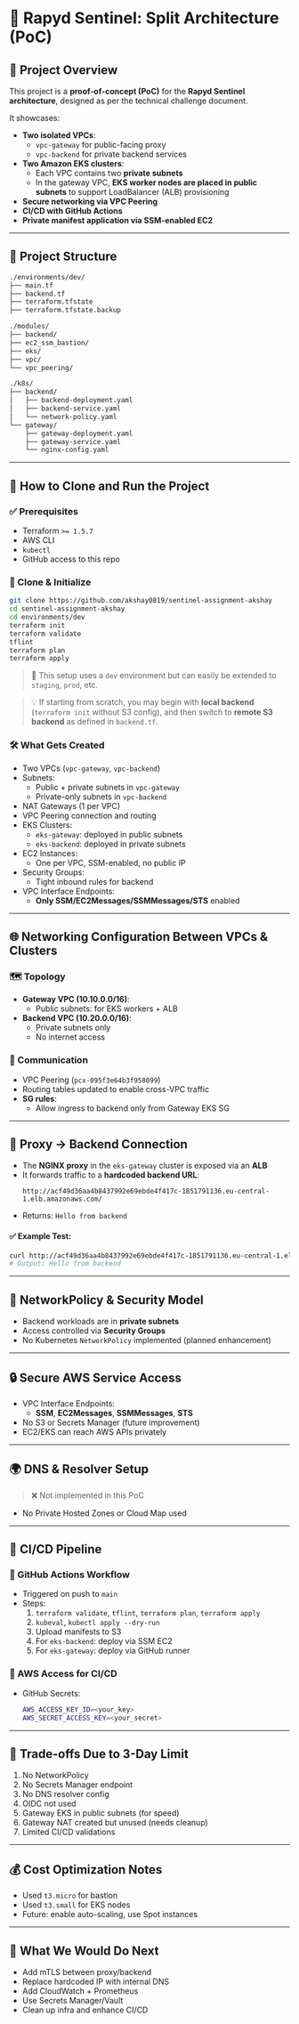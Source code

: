 
# 📘 Rapyd Sentinel: Split Architecture (PoC)

## 🚀 Project Overview

This project is a **proof-of-concept (PoC)** for the **Rapyd Sentinel architecture**, designed as per the technical challenge document.

It showcases:
- **Two isolated VPCs**:
  - `vpc-gateway` for public-facing proxy
  - `vpc-backend` for private backend services
- **Two Amazon EKS clusters**:
  - Each VPC contains two **private subnets**
  - In the gateway VPC, **EKS worker nodes are placed in public subnets** to support LoadBalancer (ALB) provisioning
- **Secure networking via VPC Peering**
- **CI/CD with GitHub Actions**
- **Private manifest application via SSM-enabled EC2**

---

## 📁 Project Structure

```bash
./environments/dev/
├── main.tf
├── backend.tf
├── terraform.tfstate
├── terraform.tfstate.backup

./modules/
├── backend/
├── ec2_ssm_bastion/
├── eks/
├── vpc/
└── vpc_peering/

./k8s/
├── backend/
│   ├── backend-deployment.yaml
│   ├── backend-service.yaml
│   └── network-policy.yaml
└── gateway/
    ├── gateway-deployment.yaml
    ├── gateway-service.yaml
    └── nginx-config.yaml
```

---

## 🧱 How to Clone and Run the Project

### ✅ Prerequisites
- Terraform `>= 1.5.7`
- AWS CLI
- `kubectl`
- GitHub access to this repo

### 🧬 Clone & Initialize
```bash
git clone https://github.com/akshay0819/sentinel-assignment-akshay
cd sentinel-assignment-akshay
cd environments/dev
terraform init
terraform validate
tflint
terraform plan
terraform apply
```

> 🔄 This setup uses a `dev` environment but can easily be extended to `staging`, `prod`, etc.

> 💡 If starting from scratch, you may begin with **local backend** (`terraform init` without S3 config), and then switch to **remote S3 backend** as defined in `backend.tf`.

### 🛠️ What Gets Created
- Two VPCs (`vpc-gateway`, `vpc-backend`)
- Subnets:
  - Public + private subnets in `vpc-gateway`
  - Private-only subnets in `vpc-backend`
- NAT Gateways (1 per VPC)
- VPC Peering connection and routing
- EKS Clusters:
  - `eks-gateway`: deployed in public subnets
  - `eks-backend`: deployed in private subnets
- EC2 Instances:
  - One per VPC, SSM-enabled, no public IP
- Security Groups:
  - Tight inbound rules for backend
- VPC Interface Endpoints:
  - **Only SSM/EC2Messages/SSMMessages/STS** enabled

---

## 🌐 Networking Configuration Between VPCs & Clusters

### 🗺️ Topology
- **Gateway VPC (10.10.0.0/16)**:
  - Public subnets: for EKS workers + ALB
- **Backend VPC (10.20.0.0/16)**:
  - Private subnets only
  - No internet access

### 🔗 Communication
- VPC Peering (`pcx-095f3e64b3f958099`)
- Routing tables updated to enable cross-VPC traffic
- **SG rules**:
  - Allow ingress to backend only from Gateway EKS SG

---

## 🔁 Proxy → Backend Connection

- The **NGINX proxy** in the `eks-gateway` cluster is exposed via an **ALB**
- It forwards traffic to a **hardcoded backend URL**:
  ```
  http://acf49d36aa4b8437992e69ebde4f417c-1851791136.eu-central-1.elb.amazonaws.com/
  ```
- Returns: `Hello from backend`

#### ✅ Example Test:
```bash
curl http://acf49d36aa4b8437992e69ebde4f417c-1851791136.eu-central-1.elb.amazonaws.com/
# Output: Hello from backend
```

---

## 🔐 NetworkPolicy & Security Model

- Backend workloads are in **private subnets**
- Access controlled via **Security Groups**
- No Kubernetes `NetworkPolicy` implemented (planned enhancement)

---

## 🔒 Secure AWS Service Access

- VPC Interface Endpoints:
  - **SSM**, **EC2Messages**, **SSMMessages**, **STS**
- No S3 or Secrets Manager (future improvement)
- EC2/EKS can reach AWS APIs privately

---

## 🌍 DNS & Resolver Setup

> ❌ Not implemented in this PoC

- No Private Hosted Zones or Cloud Map used

---

## 🔄 CI/CD Pipeline

### 📁 GitHub Actions Workflow

- Triggered on push to `main`
- Steps:
  1. `terraform validate`, `tflint`, `terraform plan`, `terraform apply`
  2. `kubeval`, `kubectl apply --dry-run`
  3. Upload manifests to S3
  4. For `eks-backend`: deploy via SSM EC2
  5. For `eks-gateway`: deploy via GitHub runner

### 🔐 AWS Access for CI/CD
- GitHub Secrets:
  ```bash
  AWS_ACCESS_KEY_ID=<your_key>
  AWS_SECRET_ACCESS_KEY=<your_secret>
  ```

---

## 🚧 Trade-offs Due to 3-Day Limit

1. No NetworkPolicy
2. No Secrets Manager endpoint
3. No DNS resolver config
4. OIDC not used
5. Gateway EKS in public subnets (for speed)
6. Gateway NAT created but unused (needs cleanup)
7. Limited CI/CD validations

---

## 💰 Cost Optimization Notes

- Used `t3.micro` for bastion
- Used `t3.small` for EKS nodes
- Future: enable auto-scaling, use Spot instances

---

## 🔭 What We Would Do Next

- Add mTLS between proxy/backend
- Replace hardcoded IP with internal DNS
- Add CloudWatch + Prometheus
- Use Secrets Manager/Vault
- Clean up infra and enhance CI/CD
